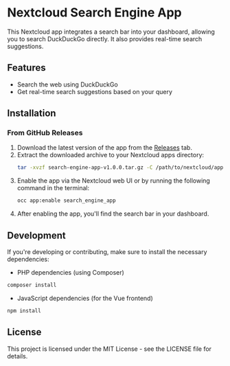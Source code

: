 # Nextcloud Search Engine App

This Nextcloud app integrates a search bar into your dashboard, allowing you to search DuckDuckGo directly. It also provides real-time search suggestions.

## Features

- Search the web using DuckDuckGo
- Get real-time search suggestions based on your query

## Installation

### From GitHub Releases

1. Download the latest version of the app from the [Releases](https://github.com/YOUR_GITHUB_USERNAME/YOUR_REPO/releases) tab.
2. Extract the downloaded archive to your Nextcloud apps directory:
   ```bash
   tar -xvzf search-engine-app-v1.0.0.tar.gz -C /path/to/nextcloud/apps/
   ```
3. Enable the app via the Nextcloud web UI or by running the following command in the terminal:
   ```bash
   occ app:enable search_engine_app
   ```
4. After enabling the app, you'll find the search bar in your dashboard.

## Development

If you're developing or contributing, make sure to install the necessary dependencies:

- PHP dependencies (using Composer)

```bash
composer install
```

- JavaScript dependencies (for the Vue frontend)

```bash
npm install
```

## License

This project is licensed under the MIT License - see the LICENSE file for details.
